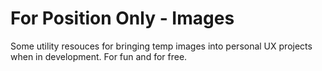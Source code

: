 # For Position Only - Images
Some utility resouces for bringing temp images into personal UX projects when in development. For fun and for free.